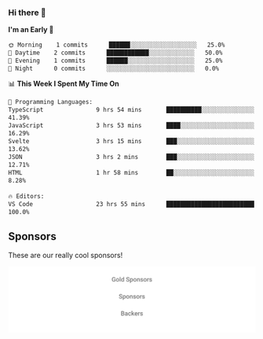 ### Hi there 👋

<!--
**alexanderniebuhr/alexanderniebuhr** is a ✨ _special_ ✨ repository because its `README.md` (this file) appears on your GitHub profile.

Here are some ideas to get you started:

- 🔭 I’m currently working on ...
- 🌱 I’m currently learning ...
- 👯 I’m looking to collaborate on ...
- 🤔 I’m looking for help with ...
- 💬 Ask me about ...
- 📫 How to reach me: ...
- 😄 Pronouns: ...
- ⚡ Fun fact: ...
-->

<!--START_SECTION:waka-->
**I'm an Early 🐤** 

```text
🌞 Morning    1 commits      ██████░░░░░░░░░░░░░░░░░░░   25.0% 
🌆 Daytime    2 commits      ████████████░░░░░░░░░░░░░   50.0% 
🌃 Evening    1 commits      ██████░░░░░░░░░░░░░░░░░░░   25.0% 
🌙 Night      0 commits      ░░░░░░░░░░░░░░░░░░░░░░░░░   0.0%

```


📊 **This Week I Spent My Time On** 

```text
💬 Programming Languages: 
TypeScript               9 hrs 54 mins       ██████████░░░░░░░░░░░░░░░   41.39% 
JavaScript               3 hrs 53 mins       ████░░░░░░░░░░░░░░░░░░░░░   16.29% 
Svelte                   3 hrs 15 mins       ███░░░░░░░░░░░░░░░░░░░░░░   13.62% 
JSON                     3 hrs 2 mins        ███░░░░░░░░░░░░░░░░░░░░░░   12.71% 
HTML                     1 hr 58 mins        ██░░░░░░░░░░░░░░░░░░░░░░░   8.28%

🔥 Editors: 
VS Code                  23 hrs 55 mins      █████████████████████████   100.0%

```


<!--END_SECTION:waka-->

## Sponsors

These are our really cool sponsors!

<!-- sponsors -->

<!-- sponsors -->

<p align="center">
  <a href="https://github.com/sponsors/alexanderniebuhr">
    <img src='./sponsors.svg'/>
  </a>
</p>
